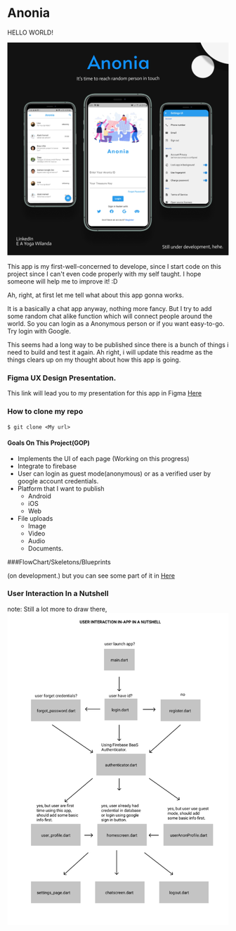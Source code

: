 # Anonia

HELLO WORLD!

![](https://github.com/yogawilanda/anonia/blob/master/Covers.png)

This app is my first-well-concerned to develope, since I start code on this project since I can't even code properly with my self taught. I hope someone will help me to improve it! :D

Ah, right, at first let me tell what about this app gonna works.

It is a basically a chat app anyway, nothing more fancy. But I try to add some random chat alike function which will connect people around the world. So you can login as a Anonymous person or if you want easy-to-go. Try login with Google.

This seems had a long way to be published since there is a bunch of things i need to build and test it again.
Ah right, i will update this readme as the things clears up on my thought about how this app is going.


### Figma UX Design Presentation.

This link will lead you to my presentation for this app in Figma
[Here](https://www.figma.com/file/Sb3OQfuL8QL34luPZbV3ic/Anonia-Design-System?node-id=718%3A1445)



### How to clone my repo
`$ git clone <My url>`

#### Goals On This Project(GOP)

                
+ Implements the UI of each page (Working on this progress)
+ Integrate to firebase
+ User can login as guest mode(anonymous) or as a verified user by google account credentials.
+ Platform that I want to publish
    + Android
    + iOS 
    + Web 
+ File uploads
    * Image
    * Video
    * Audio
    * Documents.


###FlowChart/Skeletons/Blueprints


(on development.) but you can see some part of it in [Here](https://www.figma.com/file/Sb3OQfuL8QL34luPZbV3ic/Anonia-Design-System?node-id=718%3A1445)



### User Interaction In a Nutshell

note: Still a lot more to draw there,
![](https://github.com/yogawilanda/anonia/blob/master/User%20interaction.png)
